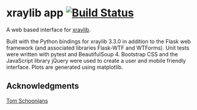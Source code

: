 # xraylib app [![Build Status](https://travis-ci.com/katrowlinson/xray_app.svg?branch=master)](https://travis-ci.com/katrowlinson/xray_app)

A web based interface for [xraylib](https://github.com/tschoonj/xraylib).

Built with the Python bindings for xraylib 3.3.0 in addition to the Flask web framework (and associated libraries Flask-WTF  and WTForms). 
Unit tests were written with pytest and BeautifulSoup 4. 
Bootstrap CSS and the JavaScript library jQuery were used to create a user and mobile friendly interface. Plots are generated using matplotlib.

## Acknowledgments
[Tom Schoonjans](https://github.com/tschoonj)
